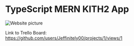 # TypeScript MERN KITH2 App

![Website picture](https://github.com/Jeffinitely00/project-3/assets/125405037/9ceae138-182f-425a-91a1-f0210f5ffe3d)

Link to Trello Board: https://github.com/users/Jeffinitely00/projects/1/views/1
